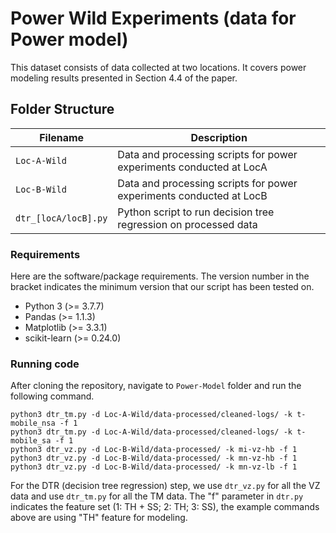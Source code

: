 # Power Wild Experiments (data for Power model)

This dataset consists of data collected at two locations. It covers power modeling results presented in Section 4.4 of the paper.

## Folder Structure   

| Filename                    | Description                                                                                                |
|-----------------------------|------------------------------------------------------------------------------------------------------------|
| `Loc-A-Wild` | Data and processing scripts for power experiments conducted at LocA |
| `Loc-B-Wild` | Data and processing scripts for power experiments conducted at LocB |
| `dtr_[locA/locB].py` | Python script to run decision tree regression on processed data |

### Requirements

Here are the software/package requirements. The version number in the bracket indicates the minimum version that our script has been tested on.

- Python 3 (>= 3.7.7)
- Pandas (>= 1.1.3)
- Matplotlib (>= 3.3.1)
- scikit-learn (>= 0.24.0)

### Running code

After cloning the repository, navigate to `Power-Model` folder and run the following command.

```
python3 dtr_tm.py -d Loc-A-Wild/data-processed/cleaned-logs/ -k t-mobile_nsa -f 1
python3 dtr_tm.py -d Loc-A-Wild/data-processed/cleaned-logs/ -k t-mobile_sa -f 1
python3 dtr_vz.py -d Loc-B-Wild/data-processed/ -k mi-vz-hb -f 1
python3 dtr_vz.py -d Loc-B-Wild/data-processed/ -k mn-vz-hb -f 1
python3 dtr_vz.py -d Loc-B-Wild/data-processed/ -k mn-vz-lb -f 1
```
For the DTR (decision tree regression) step, we use `dtr_vz.py` for all the VZ data and use `dtr_tm.py` for all the TM data. The "f" parameter in `dtr.py` indicates the feature set (1: TH + SS; 2: TH; 3: SS), the example commands above are using "TH" feature for modeling.
